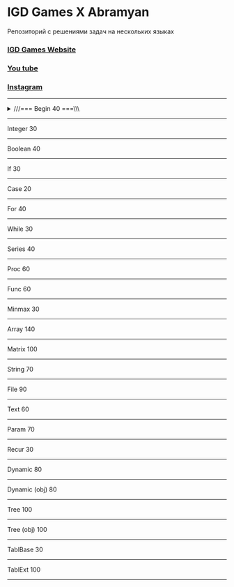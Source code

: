 # IGD Games X Abramyan
Репозиторий с решениями задач на нескольких языках

### [IGD Games Website](https://igd-games.website)
### [You tube ](https://www.youtube.com/@IGD_Games) 
### [Instagram](https://www.instagram.com/igd_games)

<hr>
<details>
  <summary>///=== Begin 40 ===\\\</summary>
    <details>
    <summary>===> 1 Begin</summary>
    <details>
      <summary>📃 Задания Ru</summary>
      <p>Условие задачи на русском языке.</p>
    </details>
    <details>
      <summary>📃 Tasks En</summary>
      <p>Task description in English.</p>
    </details>
    <details>
      <summary>C</summary>
     
  ```c
  print("IGD Games")
```
  </details>
  <details>
      <summary>C++</summary>
     
  ```c++
  No Code ヾ(≧▽≦*)o
```
  </details>
  <details>
      <summary>C#</summary>
     
  ```csharp
  No Code ヾ(≧▽≦*)o
```
  </details>
  <details>
      <summary>Java</summary>
     
  ```java
  No Code ヾ(≧▽≦*)o
```
  </details>
  <details>
      <summary>Python</summary>

  ```python
  print("IGD Games")
```
  </details>
  <details>
      <summary>Dart</summary>
     
  ```dart
  No Code ヾ(≧▽≦*)o
```
  </details>
  </details>
	<details>
    <summary>===> 2 Begin</summary>
    <details>
      <summary>📃 Задания Ru</summary>
      <p>Условие задачи на русском языке.</p>
    </details>
    <details>
      <summary>📃 Tasks En</summary>
      <p>Task description in English.</p>
    </details>
    <details>
      <summary>C</summary>
     
  ```c
  print("IGD Games")
```
  </details>
  <details>
      <summary>C++</summary>
     
  ```c++
  No Code ヾ(≧▽≦*)o
```
  </details>
  <details>
      <summary>C#</summary>
     
  ```csharp
  No Code ヾ(≧▽≦*)o
```
  </details>
  <details>
      <summary>Java</summary>
     
  ```java
  No Code ヾ(≧▽≦*)o
```
  </details>
  <details>
      <summary>Python</summary>

  ```python
  print("IGD Games")
```
  </details>
  <details>
      <summary>Dart</summary>
     
  ```dart
  No Code ヾ(≧▽≦*)o
```
  </details>
  </details>
  <details>
    <summary>===> 3 Begin</summary>
    <details>
      <summary>📃 Задания Ru</summary>
      <p>Условие задачи на русском языке.</p>
    </details>
    <details>
      <summary>📃 Tasks En</summary>
      <p>Task description in English.</p>
    </details>
    <details>
      <summary>C</summary>
     
  ```c
  print("IGD Games")
```
  </details>
  <details>
      <summary>C++</summary>
     
  ```c++
  No Code ヾ(≧▽≦*)o
```
  </details>
  <details>
      <summary>C#</summary>
     
  ```csharp
  No Code ヾ(≧▽≦*)o
```
  </details>
  <details>
      <summary>Java</summary>
     
  ```java
  No Code ヾ(≧▽≦*)o
```
  </details>
  <details>
      <summary>Python</summary>

  ```python
  print("IGD Games")
```
  </details>
  <details>
      <summary>Dart</summary>
     
  ```dart
  No Code ヾ(≧▽≦*)o
```
  </details>
  </details>
  <details>
    <summary>===> 4 Begin</summary>
    <details>
      <summary>📃 Задания Ru</summary>
      <p>Условие задачи на русском языке.</p>
    </details>
    <details>
      <summary>📃 Tasks En</summary>
      <p>Task description in English.</p>
    </details>
    <details>
      <summary>C</summary>
     
  ```c
  print("IGD Games")
```
  </details>
  <details>
      <summary>C++</summary>
     
  ```c++
  No Code ヾ(≧▽≦*)o
```
  </details>
  <details>
      <summary>C#</summary>
     
  ```csharp
  No Code ヾ(≧▽≦*)o
```
  </details>
  <details>
      <summary>Java</summary>
     
  ```java
  No Code ヾ(≧▽≦*)o
```
  </details>
  <details>
      <summary>Python</summary>

  ```python
  print("IGD Games")
```
  </details>
  <details>
      <summary>Dart</summary>
     
  ```dart
  No Code ヾ(≧▽≦*)o
```
  </details>
  </details>
  <details>
    <summary>===> 5 Begin</summary>
    <details>
      <summary>📃 Задания Ru</summary>
      <p>Условие задачи на русском языке.</p>
    </details>
    <details>
      <summary>📃 Tasks En</summary>
      <p>Task description in English.</p>
    </details>
    <details>
      <summary>C</summary>
     
  ```c
  print("IGD Games")
```
  </details>
  <details>
      <summary>C++</summary>
     
  ```c++
  No Code ヾ(≧▽≦*)o
```
  </details>
  <details>
      <summary>C#</summary>
     
  ```csharp
  No Code ヾ(≧▽≦*)o
```
  </details>
  <details>
      <summary>Java</summary>
     
  ```java
  No Code ヾ(≧▽≦*)o
```
  </details>
  <details>
      <summary>Python</summary>

  ```python
  print("IGD Games")
```
  </details>
  <details>
      <summary>Dart</summary>
     
  ```dart
  No Code ヾ(≧▽≦*)o
```
  </details>
  </details>
  <details>
    <summary>===> 6 Begin</summary>
    <details>
      <summary>📃 Задания Ru</summary>
      <p>Условие задачи на русском языке.</p>
    </details>
    <details>
      <summary>📃 Tasks En</summary>
      <p>Task description in English.</p>
    </details>
    <details>
      <summary>C</summary>
     
  ```c
  print("IGD Games")
```
  </details>
  <details>
      <summary>C++</summary>
     
  ```c++
  No Code ヾ(≧▽≦*)o
```
  </details>
  <details>
      <summary>C#</summary>
     
  ```csharp
  No Code ヾ(≧▽≦*)o
```
  </details>
  <details>
      <summary>Java</summary>
     
  ```java
  No Code ヾ(≧▽≦*)o
```
  </details>
  <details>
      <summary>Python</summary>

  ```python
  print("IGD Games")
```
  </details>
  <details>
      <summary>Dart</summary>
     
  ```dart
  No Code ヾ(≧▽≦*)o
```
  </details>
  </details>
  <details>
    <summary>===> 7 Begin</summary>
    <details>
      <summary>📃 Задания Ru</summary>
      <p>Условие задачи на русском языке.</p>
    </details>
    <details>
      <summary>📃 Tasks En</summary>
      <p>Task description in English.</p>
    </details>
    <details>
      <summary>C</summary>
     
  ```c
  print("IGD Games")
```
  </details>
  <details>
      <summary>C++</summary>
     
  ```c++
  No Code ヾ(≧▽≦*)o
```
  </details>
  <details>
      <summary>C#</summary>
     
  ```csharp
  No Code ヾ(≧▽≦*)o
```
  </details>
  <details>
      <summary>Java</summary>
     
  ```java
  No Code ヾ(≧▽≦*)o
```
  </details>
  <details>
      <summary>Python</summary>

  ```python
  print("IGD Games")
```
  </details>
  <details>
      <summary>Dart</summary>
     
  ```dart
  No Code ヾ(≧▽≦*)o
```
  </details>
  </details>
  <details>
    <summary>===> 8 Begin</summary>
    <details>
      <summary>📃 Задания Ru</summary>
      <p>Условие задачи на русском языке.</p>
    </details>
    <details>
      <summary>📃 Tasks En</summary>
      <p>Task description in English.</p>
    </details>
    <details>
      <summary>C</summary>
     
  ```c
  print("IGD Games")
```
  </details>
  <details>
      <summary>C++</summary>
     
  ```c++
  No Code ヾ(≧▽≦*)o
```
  </details>
  <details>
      <summary>C#</summary>
     
  ```csharp
  No Code ヾ(≧▽≦*)o
```
  </details>
  <details>
      <summary>Java</summary>
     
  ```java
  No Code ヾ(≧▽≦*)o
```
  </details>
  <details>
      <summary>Python</summary>

  ```python
  print("IGD Games")
```
  </details>
  <details>
      <summary>Dart</summary>
     
  ```dart
  No Code ヾ(≧▽≦*)o
```
  </details>
  </details>
  <details>
    <summary>===> 9 Begin</summary>
    <details>
      <summary>📃 Задания Ru</summary>
      <p>Условие задачи на русском языке.</p>
    </details>
    <details>
      <summary>📃 Tasks En</summary>
      <p>Task description in English.</p>
    </details>
    <details>
      <summary>C</summary>
     
  ```c
  print("IGD Games")
```
  </details>
  <details>
      <summary>C++</summary>
     
  ```c++
  No Code ヾ(≧▽≦*)o
```
  </details>
  <details>
      <summary>C#</summary>
     
  ```csharp
  No Code ヾ(≧▽≦*)o
```
  </details>
  <details>
      <summary>Java</summary>
     
  ```java
  No Code ヾ(≧▽≦*)o
```
  </details>
  <details>
      <summary>Python</summary>

  ```python
  print("IGD Games")
```
  </details>
  <details>
      <summary>Dart</summary>
     
  ```dart
  No Code ヾ(≧▽≦*)o
```
  </details>
  </details>
  <details>
    <summary>===> 10 Begin</summary>
    <details>
      <summary>📃 Задания Ru</summary>
      <p>Условие задачи на русском языке.</p>
    </details>
    <details>
      <summary>📃 Tasks En</summary>
      <p>Task description in English.</p>
    </details>
    <details>
      <summary>C</summary>
     
  ```c
  print("IGD Games")
```
  </details>
  <details>
      <summary>C++</summary>
     
  ```c++
  No Code ヾ(≧▽≦*)o
```
  </details>
  <details>
      <summary>C#</summary>
     
  ```csharp
  No Code ヾ(≧▽≦*)o
```
  </details>
  <details>
      <summary>Java</summary>
     
  ```java
  No Code ヾ(≧▽≦*)o
```
  </details>
  <details>
      <summary>Python</summary>

  ```python
  print("IGD Games")
```
  </details>
  <details>
      <summary>Dart</summary>
     
  ```dart
  No Code ヾ(≧▽≦*)o
```
  </details>
  </details>
  <details>
    <summary>===> 11 Begin</summary>
    <details>
      <summary>📃 Задания Ru</summary>
      <p>Условие задачи на русском языке.</p>
    </details>
    <details>
      <summary>📃 Tasks En</summary>
      <p>Task description in English.</p>
    </details>
    <details>
      <summary>C</summary>
     
  ```c
  print("IGD Games")
```
  </details>
  <details>
      <summary>C++</summary>
     
  ```c++
  No Code ヾ(≧▽≦*)o
```
  </details>
  <details>
      <summary>C#</summary>
     
  ```csharp
  No Code ヾ(≧▽≦*)o
```
  </details>
  <details>
      <summary>Java</summary>
     
  ```java
  No Code ヾ(≧▽≦*)o
```
  </details>
  <details>
      <summary>Python</summary>

  ```python
  print("IGD Games")
```
  </details>
  <details>
      <summary>Dart</summary>
     
  ```dart
  No Code ヾ(≧▽≦*)o
```
  </details>
  </details>
  <details>
    <summary>===> 12 Begin</summary>
    <details>
      <summary>📃 Задания Ru</summary>
      <p>Условие задачи на русском языке.</p>
    </details>
    <details>
      <summary>📃 Tasks En</summary>
      <p>Task description in English.</p>
    </details>
    <details>
      <summary>C</summary>
     
  ```c
  print("IGD Games")
```
  </details>
  <details>
      <summary>C++</summary>
     
  ```c++
  No Code ヾ(≧▽≦*)o
```
  </details>
  <details>
      <summary>C#</summary>
     
  ```csharp
  No Code ヾ(≧▽≦*)o
```
  </details>
  <details>
      <summary>Java</summary>
     
  ```java
  No Code ヾ(≧▽≦*)o
```
  </details>
  <details>
      <summary>Python</summary>

  ```python
  print("IGD Games")
```
  </details>
  <details>
      <summary>Dart</summary>
     
  ```dart
  No Code ヾ(≧▽≦*)o
```
  </details>
  </details>
  <details>
    <summary>===> 1 Begin</summary>
    <details>
      <summary>📃 Задания Ru</summary>
      <p>Условие задачи на русском языке.</p>
    </details>
    <details>
      <summary>📃 Tasks En</summary>
      <p>Task description in English.</p>
    </details>
    <details>
      <summary>C</summary>
     
  ```c
  print("IGD Games")
```
  </details>
  <details>
      <summary>C++</summary>
     
  ```c++
  No Code ヾ(≧▽≦*)o
```
  </details>
  <details>
      <summary>C#</summary>
     
  ```csharp
  No Code ヾ(≧▽≦*)o
```
  </details>
  <details>
      <summary>Java</summary>
     
  ```java
  No Code ヾ(≧▽≦*)o
```
  </details>
  <details>
      <summary>Python</summary>

  ```python
  print("IGD Games")
```
  </details>
  <details>
      <summary>Dart</summary>
     
  ```dart
  No Code ヾ(≧▽≦*)o
```
  </details>
  </details>
<details>
    <summary>===> 1 Begin</summary>
    <details>
      <summary>📃 Задания Ru</summary>
      <p>Условие задачи на русском языке.</p>
    </details>
    <details>
      <summary>📃 Tasks En</summary>
      <p>Task description in English.</p>
    </details>
    <details>
      <summary>C</summary>
     
  ```c
  print("IGD Games")
```
  </details>
  <details>
      <summary>C++</summary>
     
  ```c++
  No Code ヾ(≧▽≦*)o
```
  </details>
  <details>
      <summary>C#</summary>
     
  ```csharp
  No Code ヾ(≧▽≦*)o
```
  </details>
  <details>
      <summary>Java</summary>
     
  ```java
  No Code ヾ(≧▽≦*)o
```
  </details>
  <details>
      <summary>Python</summary>

  ```python
  print("IGD Games")
```
  </details>
  <details>
      <summary>Dart</summary>
     
  ```dart
  No Code ヾ(≧▽≦*)o
```
  </details>
  </details>
<details>
    <summary>===> 1 Begin</summary>
    <details>
      <summary>📃 Задания Ru</summary>
      <p>Условие задачи на русском языке.</p>
    </details>
    <details>
      <summary>📃 Tasks En</summary>
      <p>Task description in English.</p>
    </details>
    <details>
      <summary>C</summary>
     
  ```c
  print("IGD Games")
```
  </details>
  <details>
      <summary>C++</summary>
     
  ```c++
  No Code ヾ(≧▽≦*)o
```
  </details>
  <details>
      <summary>C#</summary>
     
  ```csharp
  No Code ヾ(≧▽≦*)o
```
  </details>
  <details>
      <summary>Java</summary>
     
  ```java
  No Code ヾ(≧▽≦*)o
```
  </details>
  <details>
      <summary>Python</summary>

  ```python
  print("IGD Games")
```
  </details>
  <details>
      <summary>Dart</summary>
     
  ```dart
  No Code ヾ(≧▽≦*)o
```
  </details>
  </details>
<details>
    <summary>===> 1 Begin</summary>
    <details>
      <summary>📃 Задания Ru</summary>
      <p>Условие задачи на русском языке.</p>
    </details>
    <details>
      <summary>📃 Tasks En</summary>
      <p>Task description in English.</p>
    </details>
    <details>
      <summary>C</summary>
     
  ```c
  print("IGD Games")
```
  </details>
  <details>
      <summary>C++</summary>
     
  ```c++
  No Code ヾ(≧▽≦*)o
```
  </details>
  <details>
      <summary>C#</summary>
     
  ```csharp
  No Code ヾ(≧▽≦*)o
```
  </details>
  <details>
      <summary>Java</summary>
     
  ```java
  No Code ヾ(≧▽≦*)o
```
  </details>
  <details>
      <summary>Python</summary>

  ```python
  print("IGD Games")
```
  </details>
  <details>
      <summary>Dart</summary>
     
  ```dart
  No Code ヾ(≧▽≦*)o
```
  </details>
  </details><details>
    <summary>===> 1 Begin</summary>
    <details>
      <summary>📃 Задания Ru</summary>
      <p>Условие задачи на русском языке.</p>
    </details>
    <details>
      <summary>📃 Tasks En</summary>
      <p>Task description in English.</p>
    </details>
    <details>
      <summary>C</summary>
     
  ```c
  print("IGD Games")
```
  </details>
  <details>
      <summary>C++</summary>
     
  ```c++
  No Code ヾ(≧▽≦*)o
```
  </details>
  <details>
      <summary>C#</summary>
     
  ```csharp
  No Code ヾ(≧▽≦*)o
```
  </details>
  <details>
      <summary>Java</summary>
     
  ```java
  No Code ヾ(≧▽≦*)o
```
  </details>
  <details>
      <summary>Python</summary>

  ```python
  print("IGD Games")
```
  </details>
  <details>
      <summary>Dart</summary>
     
  ```dart
  No Code ヾ(≧▽≦*)o
```
  </details>
  </details>
<details>
    <summary>===> 1 Begin</summary>
    <details>
      <summary>📃 Задания Ru</summary>
      <p>Условие задачи на русском языке.</p>
    </details>
    <details>
      <summary>📃 Tasks En</summary>
      <p>Task description in English.</p>
    </details>
    <details>
      <summary>C</summary>
     
  ```c
  print("IGD Games")
```
  </details>
  <details>
      <summary>C++</summary>
     
  ```c++
  No Code ヾ(≧▽≦*)o
```
  </details>
  <details>
      <summary>C#</summary>
     
  ```csharp
  No Code ヾ(≧▽≦*)o
```
  </details>
  <details>
      <summary>Java</summary>
     
  ```java
  No Code ヾ(≧▽≦*)o
```
  </details>
  <details>
      <summary>Python</summary>

  ```python
  print("IGD Games")
```
  </details>
  <details>
      <summary>Dart</summary>
     
  ```dart
  No Code ヾ(≧▽≦*)o
```
  </details>
  </details>
<details>
    <summary>===> 1 Begin</summary>
    <details>
      <summary>📃 Задания Ru</summary>
      <p>Условие задачи на русском языке.</p>
    </details>
    <details>
      <summary>📃 Tasks En</summary>
      <p>Task description in English.</p>
    </details>
    <details>
      <summary>C</summary>
     
  ```c
  print("IGD Games")
```
  </details>
  <details>
      <summary>C++</summary>
     
  ```c++
  No Code ヾ(≧▽≦*)o
```
  </details>
  <details>
      <summary>C#</summary>
     
  ```csharp
  No Code ヾ(≧▽≦*)o
```
  </details>
  <details>
      <summary>Java</summary>
     
  ```java
  No Code ヾ(≧▽≦*)o
```
  </details>
  <details>
      <summary>Python</summary>

  ```python
  print("IGD Games")
```
  </details>
  <details>
      <summary>Dart</summary>
     
  ```dart
  No Code ヾ(≧▽≦*)o
```
  </details>
  </details>
<details>
    <summary>===> 1 Begin</summary>
    <details>
      <summary>📃 Задания Ru</summary>
      <p>Условие задачи на русском языке.</p>
    </details>
    <details>
      <summary>📃 Tasks En</summary>
      <p>Task description in English.</p>
    </details>
    <details>
      <summary>C</summary>
     
  ```c
  print("IGD Games")
```
  </details>
  <details>
      <summary>C++</summary>
     
  ```c++
  No Code ヾ(≧▽≦*)o
```
  </details>
  <details>
      <summary>C#</summary>
     
  ```csharp
  No Code ヾ(≧▽≦*)o
```
  </details>
  <details>
      <summary>Java</summary>
     
  ```java
  No Code ヾ(≧▽≦*)o
```
  </details>
  <details>
      <summary>Python</summary>

  ```python
  print("IGD Games")
```
  </details>
  <details>
      <summary>Dart</summary>
     
  ```dart
  No Code ヾ(≧▽≦*)o
```
  </details>
  </details>
<details>
    <summary>===> 1 Begin</summary>
    <details>
      <summary>📃 Задания Ru</summary>
      <p>Условие задачи на русском языке.</p>
    </details>
    <details>
      <summary>📃 Tasks En</summary>
      <p>Task description in English.</p>
    </details>
    <details>
      <summary>C</summary>
     
  ```c
  print("IGD Games")
```
  </details>
  <details>
      <summary>C++</summary>
     
  ```c++
  No Code ヾ(≧▽≦*)o
```
  </details>
  <details>
      <summary>C#</summary>
     
  ```csharp
  No Code ヾ(≧▽≦*)o
```
  </details>
  <details>
      <summary>Java</summary>
     
  ```java
  No Code ヾ(≧▽≦*)o
```
  </details>
  <details>
      <summary>Python</summary>

  ```python
  print("IGD Games")
```
  </details>
  <details>
      <summary>Dart</summary>
     
  ```dart
  No Code ヾ(≧▽≦*)o
```
  </details>
  </details>
<details>
    <summary>===> 1 Begin</summary>
    <details>
      <summary>📃 Задания Ru</summary>
      <p>Условие задачи на русском языке.</p>
    </details>
    <details>
      <summary>📃 Tasks En</summary>
      <p>Task description in English.</p>
    </details>
    <details>
      <summary>C</summary>
     
  ```c
  print("IGD Games")
```
  </details>
  <details>
      <summary>C++</summary>
     
  ```c++
  No Code ヾ(≧▽≦*)o
```
  </details>
  <details>
      <summary>C#</summary>
     
  ```csharp
  No Code ヾ(≧▽≦*)o
```
  </details>
  <details>
      <summary>Java</summary>
     
  ```java
  No Code ヾ(≧▽≦*)o
```
  </details>
  <details>
      <summary>Python</summary>

  ```python
  print("IGD Games")
```
  </details>
  <details>
      <summary>Dart</summary>
     
  ```dart
  No Code ヾ(≧▽≦*)o
```
  </details>
  </details>
<details>
    <summary>===> 1 Begin</summary>
    <details>
      <summary>📃 Задания Ru</summary>
      <p>Условие задачи на русском языке.</p>
    </details>
    <details>
      <summary>📃 Tasks En</summary>
      <p>Task description in English.</p>
    </details>
    <details>
      <summary>C</summary>
     
  ```c
  print("IGD Games")
```
  </details>
  <details>
      <summary>C++</summary>
     
  ```c++
  No Code ヾ(≧▽≦*)o
```
  </details>
  <details>
      <summary>C#</summary>
     
  ```csharp
  No Code ヾ(≧▽≦*)o
```
  </details>
  <details>
      <summary>Java</summary>
     
  ```java
  No Code ヾ(≧▽≦*)o
```
  </details>
  <details>
      <summary>Python</summary>

  ```python
  print("IGD Games")
```
  </details>
  <details>
      <summary>Dart</summary>
     
  ```dart
  No Code ヾ(≧▽≦*)o
```
  </details>
  </details>
<details>
    <summary>===> 1 Begin</summary>
    <details>
      <summary>📃 Задания Ru</summary>
      <p>Условие задачи на русском языке.</p>
    </details>
    <details>
      <summary>📃 Tasks En</summary>
      <p>Task description in English.</p>
    </details>
    <details>
      <summary>C</summary>
     
  ```c
  print("IGD Games")
```
  </details>
  <details>
      <summary>C++</summary>
     
  ```c++
  No Code ヾ(≧▽≦*)o
```
  </details>
  <details>
      <summary>C#</summary>
     
  ```csharp
  No Code ヾ(≧▽≦*)o
```
  </details>
  <details>
      <summary>Java</summary>
     
  ```java
  No Code ヾ(≧▽≦*)o
```
  </details>
  <details>
      <summary>Python</summary>

  ```python
  print("IGD Games")
```
  </details>
  <details>
      <summary>Dart</summary>
     
  ```dart
  No Code ヾ(≧▽≦*)o
```
  </details>
  </details>
</details>
<hr>
      
 Integer 30
 <hr>
 Boolean 40
 <hr>
 If 30
 <hr>
 Case 20
 <hr>
 For 40
 <hr>
 While 30
 <hr>
 Series 40
 <hr>
 Proc 60
 <hr>
 Func 60
 <hr>
 Minmax 30
 <hr>
 Array 140
 <hr>
 Matrix 100
 <hr>
 String 70
 <hr>
 File 90
 <hr>
 Text 60
 <hr>
 Param 70
 <hr>
 Recur 30
 <hr>
 Dynamic 80
 <hr>
 Dynamic (obj) 80
 <hr>
 Tree 100
 <hr>
 Tree (obj) 100
 <hr>
 TablBase 30
 <hr>
 TablExt 100
 <hr>
